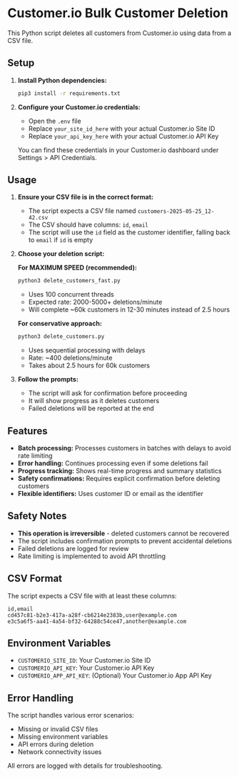 # Customer.io Bulk Customer Deletion

This Python script deletes all customers from Customer.io using data from a CSV file.

## Setup

1. **Install Python dependencies:**

   ```bash
   pip3 install -r requirements.txt
   ```

2. **Configure your Customer.io credentials:**
   - Open the `.env` file
   - Replace `your_site_id_here` with your actual Customer.io Site ID
   - Replace `your_api_key_here` with your actual Customer.io API Key

   You can find these credentials in your Customer.io dashboard under Settings > API Credentials.

## Usage

1. **Ensure your CSV file is in the correct format:**
   - The script expects a CSV file named `customers-2025-05-25_12-42.csv`
   - The CSV should have columns: `id`, `email`
   - The script will use the `id` field as the customer identifier, falling back to `email` if `id` is empty

2. **Choose your deletion script:**

   **For MAXIMUM SPEED (recommended):**

   ```bash
   python3 delete_customers_fast.py
   ```

   - Uses 100 concurrent threads
   - Expected rate: 2000-5000+ deletions/minute
   - Will complete ~60k customers in 12-30 minutes instead of 2.5 hours

   **For conservative approach:**

   ```bash
   python3 delete_customers.py
   ```

   - Uses sequential processing with delays
   - Rate: ~400 deletions/minute
   - Takes about 2.5 hours for 60k customers

3. **Follow the prompts:**
   - The script will ask for confirmation before proceeding
   - It will show progress as it deletes customers
   - Failed deletions will be reported at the end

## Features

- **Batch processing:** Processes customers in batches with delays to avoid rate limiting
- **Error handling:** Continues processing even if some deletions fail
- **Progress tracking:** Shows real-time progress and summary statistics
- **Safety confirmations:** Requires explicit confirmation before deleting customers
- **Flexible identifiers:** Uses customer ID or email as the identifier

## Safety Notes

- **This operation is irreversible** - deleted customers cannot be recovered
- The script includes confirmation prompts to prevent accidental deletions
- Failed deletions are logged for review
- Rate limiting is implemented to avoid API throttling

## CSV Format

The script expects a CSV file with at least these columns:

```csv
id,email
cd457c81-b2e3-417a-a28f-cb6214e2383b,user@example.com
e3c5a6f5-aa41-4a54-bf32-64288c54ce47,another@example.com
```

## Environment Variables

- `CUSTOMERIO_SITE_ID`: Your Customer.io Site ID
- `CUSTOMERIO_API_KEY`: Your Customer.io API Key
- `CUSTOMERIO_APP_API_KEY`: (Optional) Your Customer.io App API Key

## Error Handling

The script handles various error scenarios:

- Missing or invalid CSV files
- Missing environment variables
- API errors during deletion
- Network connectivity issues

All errors are logged with details for troubleshooting.
